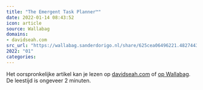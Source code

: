 ```yaml
---
title: "The Emergent Task Planner™"
date: 2022-01-14 08:43:52
icon: article
source: Wallabag
domains:
- davidseah.com
src_url: "https://wallabag.sanderdorigo.nl/share/625cea06496221.48274431"
2022: "01"
categories:
---
```

Het oorspronkelijke artikel kan je lezen op [davidseah.com](https://davidseah.com/node/the-emergent-task-planner/) of [op Wallabag](https://wallabag.sanderdorigo.nl/share/625cea06496221.48274431). De leestijd is ongeveer 2 minuten.